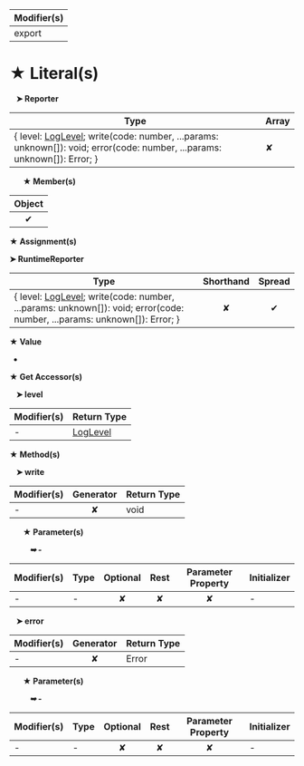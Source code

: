 | Modifier(s)                            |
|----------------------------------------|
| export |

# &#9733; Literal(s)

&nbsp;&nbsp; **&#10148; Reporter**

| Type                        | Array                           |
|-----------------------------|---------------------------------|
| { level: [LogLevel](/kernel/enum/reporter/loglevel); write(code: number, ...params: unknown[]): void; error(code: number, ...params: unknown[]): Error; } | ✘ |

&nbsp;&nbsp;&nbsp;&nbsp;&nbsp; **&#9733; Member(s)**

| Object                        |
|:-----------------------------:|
| ✔ |

**&#9733; Assignment(s)**

**&#10148; RuntimeReporter**

| Type                      | Shorthand                         | Spread                        |
|---------------------------|:---------------------------------:|:-----------------------------:|
| { level: [LogLevel](/kernel/enum/reporter/loglevel); write(code: number, ...params: unknown[]): void; error(code: number, ...params: unknown[]): Error; } | ✘  | ✔ |

**&#9733; Value**

-

**&#9733; Get Accessor(s)**

&nbsp;&nbsp; **&#10148; level**

| Modifier(s)                              | Return Type                       |
|------------------------------------------|-----------------------------------|
| - | [LogLevel](/kernel/enum/reporter/loglevel) |

**&#9733; Method(s)**

&nbsp;&nbsp; **&#10148; write**

| Modifier(s)                              | Generator                          | Return Type                       |
|------------------------------------------|:----------------------------------:|-----------------------------------|
| - | ✘ | void |

&nbsp;&nbsp;&nbsp;&nbsp;&nbsp; **&#9733; Parameter(s)**

&nbsp;&nbsp;&nbsp;&nbsp;&nbsp;&nbsp;&nbsp;&nbsp; _**&#10149; -**_

| Modifier(s)                              | Type                        | Optional                           | Rest                          | Parameter Property                          | Initializer                       |
|------------------------------------------|-----------------------------|:----------------------------------:|:-----------------------------:|:-------------------------------------------:|-----------------------------------|
| - | - | ✘  | ✘ | ✘ | - |

&nbsp;&nbsp; **&#10148; error**

| Modifier(s)                              | Generator                          | Return Type                       |
|------------------------------------------|:----------------------------------:|-----------------------------------|
| - | ✘ | Error |

&nbsp;&nbsp;&nbsp;&nbsp;&nbsp; **&#9733; Parameter(s)**

&nbsp;&nbsp;&nbsp;&nbsp;&nbsp;&nbsp;&nbsp;&nbsp; _**&#10149; -**_

| Modifier(s)                              | Type                        | Optional                           | Rest                          | Parameter Property                          | Initializer                       |
|------------------------------------------|-----------------------------|:----------------------------------:|:-----------------------------:|:-------------------------------------------:|-----------------------------------|
| - | - | ✘  | ✘ | ✘ | - |